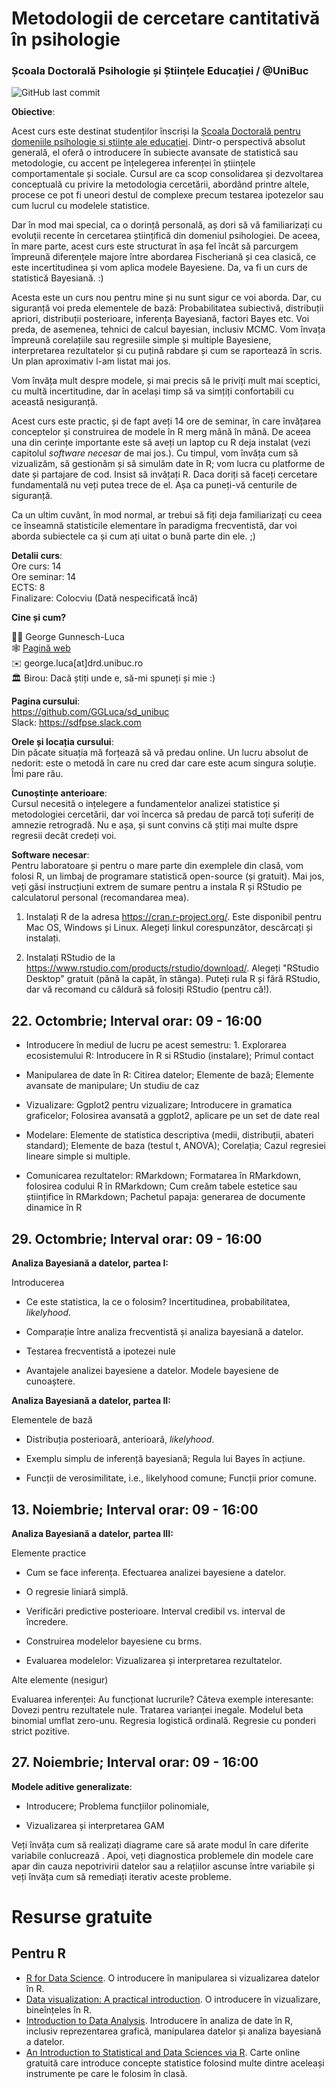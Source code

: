 # Metodologii de cercetare cantitativă în psihologie

### Școala Doctorală Psihologie și Științele Educației / \@UniBuc

![GitHub last commit](https://img.shields.io/github/last-commit/GGLuca/sd_unibuc?label=last%20update%253A%20&style=flat-square)

**Obiective**:

Acest curs este destinat studenților înscriși la [Școala Doctorală pentru domeniile psihologie și științe ale educației](http://doctorat.unibuc.ro/psihologie/prezentarea-scolii/). Dintr-o perspectivă absolut generală, el oferă o introducere în subiecte avansate de statistică sau metodologie, cu accent pe înțelegerea inferenței în științele comportamentale și sociale. Cursul are ca scop consolidarea și dezvoltarea conceptuală cu privire la metodologia cercetării, abordând printre altele, procese ce pot fi uneori destul de complexe precum testarea ipotezelor sau cum lucrul cu modelele statistice.

Dar în mod mai special, ca o dorință personală, aș dori să vă familiarizați cu evoluții recente în cercetarea științifică din domeniul psihologiei. De aceea, în mare parte, acest curs este structurat în așa fel încât să parcurgem împreună diferențele majore între abordarea Fischeriană și cea clasică, ce este incertitudinea și vom aplica modele Bayesiene. Da, va fi un curs de statistică Bayesiană. :)

Acesta este un curs nou pentru mine și nu sunt sigur ce voi aborda. Dar, cu siguranță voi preda elementele de bază: Probabilitatea subiectivă, distribuții apriori, distribuții posterioare, inferența Bayesiană, factori Bayes etc. Voi preda, de asemenea, tehnici de calcul bayesian, inclusiv MCMC. Vom învața împreună corelațiile sau regresiile simple și multiple Bayesiene, interpretarea rezultatelor și cu puțină rabdare și cum se raportează în scris. Un plan aproximativ l-am listat mai jos.

Vom învăța mult despre modele, și mai precis să le priviți mult mai sceptici, cu multă incertitudine, dar în același timp să va simțiți confortabili cu această nesiguranță.

Acest curs este practic, și de fapt aveți 14 ore de seminar, în care învățarea conceptelor și construirea de modele în R merg mână în mână. De aceea una din cerințe importante este să aveți un laptop cu R deja instalat (vezi capitolul *software necesar* de mai jos.). Cu timpul, vom învăța cum să vizualizăm, să gestionăm și să simulăm date în R; vom lucra cu platforme de date și partajare de cod. Insist să invățați R. Daca doriți să faceți cercetare fundamentală nu veți putea trece de el. Așa ca puneți-vă centurile de siguranță.

Ca un ultim cuvânt, în mod normal, ar trebui să fiți deja familiarizați cu ceea ce înseamnă statisticile elementare în paradigma frecventistă, dar voi aborda subiectele ca și cum ați uitat o bună parte din ele. ;)

**Detalii curs**:  
Ore curs: 14  
Ore seminar: 14  
ECTS: 8  
Finalizare: Colocviu (Dată nespecificată încă)

**Cine și cum?**

:man_teacher: George Gunnesch-Luca  
:spider_web: [Pagină web](https://www.psychologie.rw.fau.de/team/wissenschaftliche-mitarbeiterinnen/george-luca/)  
:envelope: george.luca[at]drd.unibuc.ro  
:classical_building: Birou: Dacă știți unde e, să-mi spuneți și mie :)

**Pagina cursului**:  
<https://github.com/GGLuca/sd_unibuc>  
Slack: <https://sdfpse.slack.com>

**Orele și locația cursului**:  
Din păcate situația mă forțează să vă predau online. Un lucru absolut de nedorit: este o metodă în care nu cred dar care este acum singura soluție. Îmi pare rău.

**Cunoștințe anterioare**:  
Cursul necesită o ințelegere a fundamentelor analizei statistice și metodologiei cercetării, dar voi încerca să predau de parcă toți suferiți de amnezie retrogradă. Nu e așa, și sunt convins că știți mai multe dspre regresii decât credeți voi.

**Software necesar**:  
Pentru laboratoare și pentru o mare parte din exemplele din clasă, vom folosi R, un limbaj de programare statistică open-source (și gratuit). Mai jos, veți găsi instrucțiuni extrem de sumare pentru a instala R și RStudio pe calculatorul personal (recomandarea mea).

1.  Instalați R de la adresa <https://cran.r-project.org/>. Este disponibil pentru Mac OS, Windows și Linux. Alegeți linkul corespunzător, descărcați și instalați.

2.  Instalați RStudio de la <https://www.rstudio.com/products/rstudio/download/>. Alegeți "RStudio Desktop" gratuit (până la capăt, în stânga). Puteți rula R și fără RStudio, dar vă recomand cu căldură să folosiți RStudio (pentru că!).

## 22. Octombrie; Interval orar: 09 - 16:00

-   Introducere în mediul de lucru pe acest semestru: 1. Explorarea ecosistemului R: Introducere în R si RStudio (instalare); Primul contact

-   Manipularea de date în R: Citirea datelor; Elemente de bază; Elemente avansate de manipulare; Un studiu de caz

-   Vizualizare: Ggplot2 pentru vizualizare; Introducere in gramatica graficelor; Folosirea avansată a ggplot2, aplicare pe un set de date real

-   Modelare: Elemente de statistica descriptiva (medii, distribuții, abateri standard); Elemente de baza (testul t, ANOVA); Corelația; Cazul regresiei lineare simple si multiple.

-   Comunicarea rezultatelor: RMarkdown; Formatarea în RMarkdown, folosirea codului R în RMarkdown; Cum creăm tabele estetice sau științifice în RMarkdown; Pachetul papaja: generarea de documente dinamice în R

## 29. Octombrie; Interval orar: 09 - 16:00

**Analiza Bayesiană a datelor, partea I:**

Introducerea

-   Ce este statistica, la ce o folosim? Incertitudinea, probabilitatea, *likelyhood*.

-   Comparație între analiza frecventistă și analiza bayesiană a datelor.

-   Testarea frecventistă a ipotezei nule

-   Avantajele analizei bayesiene a datelor. Modele bayesiene de cunoaștere.

**Analiza Bayesiană a datelor, partea II:**

Elementele de bază

-   Distribuția posterioară, anterioară, *likelyhood*.

-   Exemplu simplu de inferență bayesiană; Regula lui Bayes în acțiune.

-   Funcții de verosimilitate, i.e., likelyhood comune; Funcții prior comune.

## 13. Noiembrie; Interval orar: 09 - 16:00

**Analiza Bayesiană a datelor, partea III:**

Elemente practice

-   Cum se face inferența. Efectuarea analizei bayesiene a datelor.

-   O regresie liniară simplă.

-   Verificări predictive posterioare. Interval credibil vs. interval de încredere.

-   Construirea modelelor bayesiene cu brms.

-   Evaluarea modelelor: Vizualizarea și interpretarea rezultatelor.

Alte elemente (nesigur)

Evaluarea inferenței: Au funcționat lucrurile? Câteva exemple interesante: Dovezi pentru rezultatele nule. Tratarea varianței inegale. Modelul beta binomial umflat zero-unu. Regresia logistică ordinală. Regresie cu ponderi strict pozitive.

## 27. Noiembrie; Interval orar: 09 - 16:00

**Modele aditive generalizate**:

-   Introducere; Problema funcțiilor polinomiale,

-   Vizualizarea și interpretarea GAM

Veți învăța cum să realizați diagrame care să arate modul în care diferite variabile conlucrează . Apoi, veți diagnostica problemele din modele care apar din cauza nepotrivirii datelor sau a relațiilor ascunse între variabile și veți învăța cum să remediați iterativ aceste probleme.

# Resurse gratuite

## Pentru R

-   [R for Data Science](https://r4ds.had.co.nz). O introducere în manipularea si vizualizarea datelor în R.
-   [Data visualization: A practical introduction](http://socviz.co). O introducere în vizualizare, bineînțeles în R.
-   [Introduction to Data Analysis](https://michael-franke.github.io/intro-data-analysis/index.html). Introducere în analiza de date în R, inclusiv reprezentarea grafică, manipularea datelor și analiza bayesiană a datelor.
-   [An Introduction to Statistical and Data Sciences via R](https://moderndive.com/). Carte online gratuită care introduce concepte statistice folosind multe dintre aceleași instrumente pe care le folosim în clasă.
